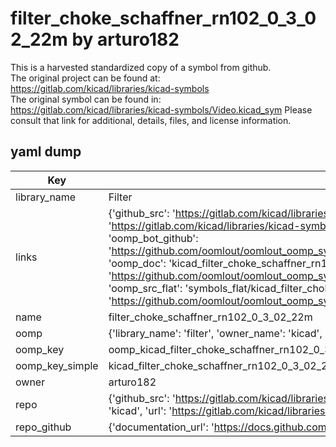 # filter_choke_schaffner_rn102_0_3_02_22m by arturo182  
This is a harvested standardized copy of a symbol from github.  
The original project can be found at:  
https://gitlab.com/kicad/libraries/kicad-symbols  
The original symbol can be found in:
https://gitlab.com/kicad/libraries/kicad-symbols/Video.kicad_sym
Please consult that link for additional, details, files, and license information.  
## yaml dump  
| Key | Value |  
| --- | --- |  
| library_name | Filter |  
| links | {'github_src': 'https://gitlab.com/kicad/libraries/kicad-symbols/Video.kicad_sym', 'github_src_repo': 'https://gitlab.com/kicad/libraries/kicad-symbols', 'oomp_bot': 'kicad_filter_choke_schaffner_rn102_0_3_02_22m/working', 'oomp_bot_github': 'https://github.com/oomlout/oomlout_oomp_symbol_bot/tree/main/kicad_filter_choke_schaffner_rn102_0_3_02_22m/working', 'oomp_doc': 'kicad_filter_choke_schaffner_rn102_0_3_02_22m/working', 'oomp_doc_github': 'https://github.com/oomlout/oomlout_oomp_symbol_doc/tree/main/kicad_filter_choke_schaffner_rn102_0_3_02_22m/working', 'oomp_src_flat': 'symbols_flat/kicad_filter_choke_schaffner_rn102_0_3_02_22m/working', 'oomp_src_flat_github': 'https://github.com/oomlout/oomlout_oomp_symbol_src/tree/main/kicad_filter_choke_schaffner_rn102_0_3_02_22m/working'} |  
| name | filter_choke_schaffner_rn102_0_3_02_22m |  
| oomp | {'library_name': 'filter', 'owner_name': 'kicad', 'symbol_name': 'filter_choke_schaffner_rn102_0_3_02_22m'} |  
| oomp_key | oomp_kicad_filter_choke_schaffner_rn102_0_3_02_22m |  
| oomp_key_simple | kicad_filter_choke_schaffner_rn102_0_3_02_22m |  
| owner | arturo182 |  
| repo | {'github_src': 'https://gitlab.com/kicad/libraries/kicad-symbols/Video.kicad_sym', 'name': 'libraries/kicad-symbols', 'owner': 'kicad', 'url': 'https://gitlab.com/kicad/libraries/kicad-symbols'} |  
| repo_github | {'documentation_url': 'https://docs.github.com/rest/repos/repos#get-a-repository', 'message': 'Not Found'} |  

